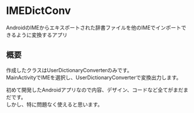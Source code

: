 # IMEDictConv
AndroidのIMEからエキスポートされた辞書ファイルを他のIMEでインポートできるように変換するアプリ

## 概要
作成したクラスはUserDictionaryConverterのみです。  
MainActivityでIMEを選択し、UserDictionaryConverterで変換出力します。  

初めて開発したAndroidアプリなので内容、デザイン、コードなど全てがまだまだです。  
しかし、特に問題なく使えると思います。

